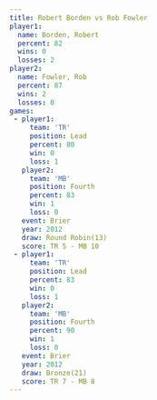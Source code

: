 ```yaml
---
title: Robert Borden vs Rob Fowler
player1:              
  name: Borden, Robert
  percent: 82         
  wins: 0             
  losses: 2           
player2:              
  name: Fowler, Rob   
  percent: 87         
  wins: 2             
  losses: 0           
games:
 - player1:        
     team: 'TR'    
     position: Lead
     percent: 80   
     win: 0        
     loss: 1       
   player2:          
     team: 'MB'      
     position: Fourth
     percent: 83     
     win: 1          
     loss: 0         
   event: Brier         
   year: 2012           
   draw: Round Robin(13)
   score: TR 5 - MB 10  
 - player1:        
     team: 'TR'    
     position: Lead
     percent: 83   
     win: 0        
     loss: 1       
   player2:          
     team: 'MB'      
     position: Fourth
     percent: 90     
     win: 1          
     loss: 0         
   event: Brier      
   year: 2012        
   draw: Bronze(21)  
   score: TR 7 - MB 8
---
```

